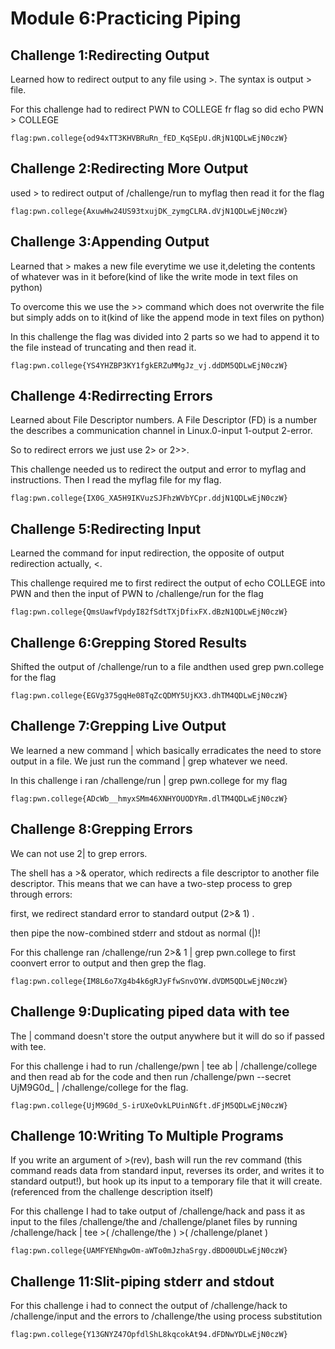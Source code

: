 # Module 6:Practicing Piping

## Challenge 1:Redirecting Output
Learned how to redirect output to any file using >. The syntax is output > file.

For this challenge had to redirect PWN to COLLEGE fr flag so did echo PWN > COLLEGE
```
flag:pwn.college{od94xTT3KHVBRuRn_fED_KqSEpU.dRjN1QDLwEjN0czW}
```
##

## Challenge 2:Redirecting More Output
used > to redirect output of /challenge/run to myflag then read it for the flag
```
flag:pwn.college{AxuwHw24US93txujDK_zymgCLRA.dVjN1QDLwEjN0czW}
```
##

## Challenge 3:Appending Output
Learned that > makes a new file everytime we use it,deleting the contents of whatever was in it before(kind of like the write mode in text files on python)

To overcome this we use the >> command which does not overwrite the file but simply adds on to it(kind of like the append mode in text files on python)

In this challenge the flag was divided into 2 parts so we had to append it to the file instead of truncating and then read it.
```
flag:pwn.college{YS4YHZBP3KY1fgkERZuMMgJz_vj.ddDM5QDLwEjN0czW}
```
##

## Challenge 4:Redirrecting Errors
Learned about File Descriptor numbers. A File Descriptor (FD) is a number the describes a communication channel in Linux.0-input 1-output 2-error.

So to  redirect errors we just use 2> or 2>>.

This challenge needed us to redirect the output and error to myflag and instructions. Then I read the myflag file for my flag.
```
flag:pwn.college{IX0G_XA5H9IKVuzSJFhzWVbYCpr.ddjN1QDLwEjN0czW}
```
##

## Challenge 5:Redirecting Input
Learned the command for input redirection, the opposite of output redirection actually, <.

This challenge required me to first redirect the output of echo COLLEGE into PWN and then the input of PWN to /challenge/run for the flag
```
flag:pwn.college{QmsUawfVpdyI82fSdtTXjDfixFX.dBzN1QDLwEjN0czW}
```
##

## Challenge 6:Grepping Stored Results
Shifted the output of /challenge/run to a file andthen used grep pwn.college for the flag
```
flag:pwn.college{EGVg375gqHe08TqZcQDMY5UjKX3.dhTM4QDLwEjN0czW}
```
##

## Challenge 7:Grepping Live Output
We learned a new command | which basically erradicates the need to store output in a file. We just run the command | grep whatever we need.

In this challenge i ran /challenge/run | grep pwn.college for my flag
```
flag:pwn.college{ADcWb__hmyxSMm46XNHYOUODYRm.dlTM4QDLwEjN0czW}
```
##

## Challenge 8:Grepping Errors
We can not use 2| to grep errors.

The shell has a >& operator, which redirects a file descriptor to another file descriptor. 
This means that we can have a two-step process to grep through errors: 

first, we redirect standard error to standard output (2>& 1) .

then pipe the now-combined stderr and stdout as normal (|)!

For this challenge ran /challenge/run 2>& 1 | grep pwn.college to first coonvert error to output and then grep the flag.
```
flag:pwn.college{IM8L6o7Xg4b4k6gRJyFfwSnvOYW.dVDM5QDLwEjN0czW}
```
##

## Challenge 9:Duplicating piped data with tee 
The | command doesn't store the output anywhere but it will do so if passed with tee.

For this challenge i had to run /challenge/pwn | tee ab | /challenge/college and then read ab for the code and then run /challenge/pwn --secret UjM9G0d_ | /challenge/college for the flag.
```
flag:pwn.college{UjM9G0d_S-irUXeOvkLPUinNGft.dFjM5QDLwEjN0czW}
```
##

## Challenge 10:Writing To Multiple Programs
If you write an argument of >(rev), bash will run the rev command (this command reads data from standard input, reverses its order, and writes it to standard output!), but hook up its input to a temporary file that it will create.(referenced from the challenge description itself)

For this challenge I had to take output of /challenge/hack and pass it as input to the files /challenge/the and /challenge/planet files by running /challenge/hack | tee >( /challenge/the ) >( /challenge/planet )
```
flag:pwn.college{UAMFYENhgwOm-aWTo0mJzhaSrgy.dBDO0UDLwEjN0czW}
```
##

## Challenge 11:Slit-piping stderr and stdout
For this challenge i had to connect the output of /challenge/hack to /challenge/input and the errors to /challenge/the using process substitution
```
flag:pwn.college{Y13GNYZ47OpfdlShL8kqcokAt94.dFDNwYDLwEjN0czW}
```
##